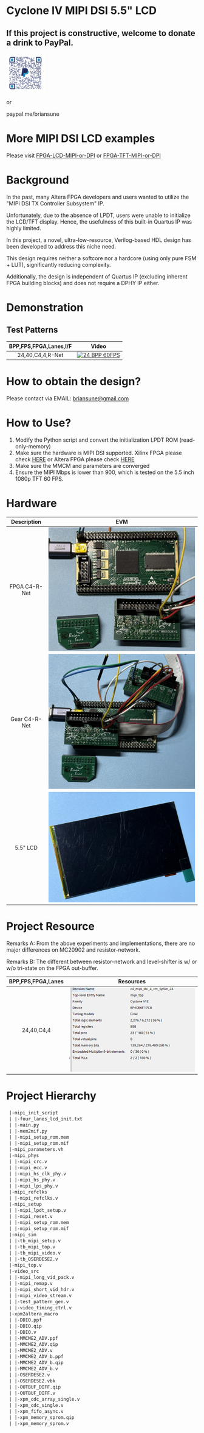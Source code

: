 # Cyclone IV MIPI DSI 5.5" LCD

## If this project is constructive, welcome to donate a drink to PayPal.

<img src="./images/qrcode.png" style="height:20%; width:20%">

or

paypal.me/briansune

# More MIPI DSI LCD examples

Please visit [FPGA-LCD-MIPI-or-DPI](https://briansune.github.io/FPGA-LCD-MIPI-or-DPI/) or [FPGA-TFT-MIPI-or-DPI](https://briansune.github.io/FPGA-TFT-MIPI-or-DPI/)

# Background

In the past, many Altera FPGA developers and users wanted to utilize the "MIPI DSI TX Controller Subsystem" IP.

Unfortunately, due to the absence of LPDT, users were unable to initialize the LCD/TFT display. Hence, the usefulness of this built-in Quartus IP was highly limited.

In this project, a novel, ultra-low-resource, Verilog-based HDL design has been developed to address this niche need.

This design requires neither a softcore nor a hardcore (using only pure FSM + LUT), significantly reducing complexity.

Additionally, the design is independent of Quartus IP (excluding inherent FPGA building blocks) and does not require a DPHY IP either.

# Demonstration

## Test Patterns

|BPP,FPS,FPGA,Lanes,I/F|Video|
|:-:|:-:|
|24,40,C4,4,R-Net |[![24 BPP 60FPS](https://img.youtube.com/vi/x8p5Pm-gIYY/mqdefault.jpg)](https://youtube.com/video/x8p5Pm-gIYY)|

# How to obtain the design?

Please contact via EMAIL: briansune@gmail.com

# How to Use?

1) Modify the Python script and convert the initialization LPDT ROM (read-only-memory)
2) Make sure the hardware is MIPI DSI supported. Xilinx FPGA please check [HERE](https://docs.amd.com/v/u/en-US/xapp894-d-phy-solutions) or Altera FPGA please check [HERE](https://cdrdv2-public.intel.com/666639/an754-683092-666639.pdf)
3) Make sure the MMCM and parameters are converged
4) Ensure the MIPI Mbps is lower than 900, which is tested on the 5.5 inch 1080p TFT 60 FPS.

# Hardware

|Description|EVM|
|:-:|:-:|
|FPGA C4-R-Net |<img src="./images/fpga_c4.JPG">|
|Gear C4-R-Net |<img src="./images/gear_c4.JPG">|
|5.5" LCD      |<img src="./images/lcd_5p5inch_4lanes.JPG">|

# Project Resource

Remarks A: From the above experiments and implementations, there are no major differences on MC20902 and resistor-network.

Remarks B: The different between resistor-network and level-shifter is w/ or w/o tri-state on the FPGA out-buffer.

|BPP,FPS,FPGA,Lanes|Resources|
|:-:|:-:|
|24,40,C4,4|<img src="./images/C4_24bpp_40fps_5p5inch_4lanes.png">|

# Project Hierarchy

```
 |-mipi_init_script
 | |-four_lanes_lcd_init.txt
 | |-main.py
 | |-mem2mif.py
 | |-mipi_setup_rom.mem
 | |-mipi_setup_rom.mif
 |-mipi_parameters.vh
 |-mipi_phys
 | |-mipi_crc.v
 | |-mipi_ecc.v
 | |-mipi_hs_clk_phy.v
 | |-mipi_hs_phy.v
 | |-mipi_lps_phy.v
 |-mipi_refclks
 | |-mipi_refclks.v
 |-mipi_setup
 | |-mipi_lpdt_setup.v
 | |-mipi_reset.v
 | |-mipi_setup_rom.mem
 | |-mipi_setup_rom.mif
 |-mipi_sim
 | |-tb_mipi_setup.v
 | |-tb_mipi_top.v
 | |-tb_mipi_video.v
 | |-tb_OSERDESE2.v
 |-mipi_top.v
 |-video_src
 | |-mipi_long_vid_pack.v
 | |-mipi_remap.v
 | |-mipi_short_vid_hdr.v
 | |-mipi_video_stream.v
 | |-test_pattern_gen.v
 | |-video_timing_ctrl.v
 |-xpm2altera_macro
 | |-DDIO.ppf
 | |-DDIO.qip
 | |-DDIO.v
 | |-MMCME2_ADV.ppf
 | |-MMCME2_ADV.qip
 | |-MMCME2_ADV.v
 | |-MMCME2_ADV_b.ppf
 | |-MMCME2_ADV_b.qip
 | |-MMCME2_ADV_b.v
 | |-OSERDESE2.v
 | |-OSERDESE2.vbk
 | |-OUTBUF_DIFF.qip
 | |-OUTBUF_DIFF.v
 | |-xpm_cdc_array_single.v
 | |-xpm_cdc_single.v
 | |-xpm_fifo_async.v
 | |-xpm_memory_sprom.qip
 | |-xpm_memory_sprom.v
```
